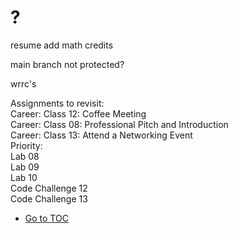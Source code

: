 # ?

resume add math credits  

main branch not protected?  

wrrc's  

Assignments to revisit:  
    Career: Class 12: Coffee Meeting  
    Career: Class 08: Professional Pitch and Introduction  
    Career: Class 13: Attend a Networking Event  
Priority:  
    Lab 08  
    Lab 09  
    Lab 10  
    Code Challenge 12  
    Code Challenge 13  

- [Go to TOC](README.md)
